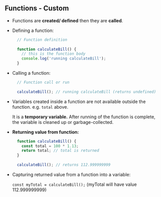 
## Functions - Custom

-   Functions are **created/ defined** then they are **called**.
    
-   Defining a function:
    
    ```javascript
      // Function definition
      
      function calculateBill() {
      	// this is the function body
      	console.log('running calculateBill');
      }
    
    ```
    
-   Calling a function:
    
    ```javascript
      // Function call or run
      
      calculateBill(); // running calculateBill (returns undefined)
    
    ```
    
-   Variables created inside a function are not available outside the function. e.g. `total` above.
    
    It is a **temporary variable.** After running of the function is complete,  
    the variable is cleaned up or garbage-collected.
    
-   **Returning value from function:**
    
    ```javascript
      function calculateBill() {
      	const total = 100 * 1.13;
      	return total; // total is returned
      }
      
      calculateBill(); // returns 112.999999999
    
    ```
    
-   Capturing returned value from a function into a variable:
    
    `const myTotal = calculateBill();` (myTotal will have value 112.999999999)